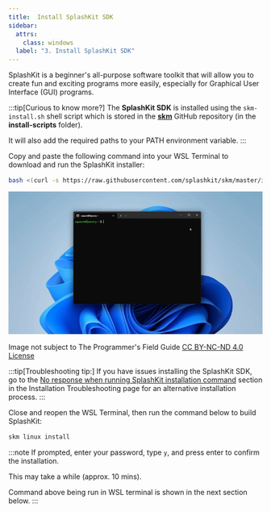 ```yaml
---
title:  Install SplashKit SDK
sidebar:
  attrs:
    class: windows
  label: "3. Install SplashKit SDK"
---
```


SplashKit is a beginner's all-purpose software toolkit that will allow you to create fun and exciting programs more easily, especially for Graphical User Interface (GUI) programs.

:::tip[Curious to know more?]
The **SplashKit SDK** is installed using the `skm-install.sh` shell script which is stored in the [**skm**](https://github.com/splashkit/skm) GitHub repository (in the **install-scripts** folder).

It will also add the required paths to your PATH environment variable.
:::

Copy and paste the following command into your WSL Terminal to download and run the SplashKit installer:

```bash
bash <(curl -s https://raw.githubusercontent.com/splashkit/skm/master/install-scripts/skm-install.sh)
```

![Gif showing skm installing in WSL Terminal](./src/assets/gifs/setup-windows/wsl-skm-install.gif)
<div class="caption">Image not subject to The Programmer's Field Guide <a href="https://creativecommons.org/licenses/by-nc-nd/4.0/">CC BY-NC-ND 4.0 License</a></div>

:::tip[Troubleshooting tip:]
If you have issues installing the SplashKit SDK, go to the [No response when running SplashKit installation command](/book/part-0-getting-started/2-computer-use/0-installation/3-0-troubleshooting-install/#no-response-when-running-splashkit-installation-command) section in the Installation Troubleshooting page for an alternative installation process.
:::

Close and reopen the WSL Terminal, then run the command below to build SplashKit:

```bash
skm linux install
```

:::note
If prompted, enter your password, type `y`, and press enter to confirm the installation.

This may take a while (approx. 10 mins).

Command above being run in WSL terminal is shown in the next section below.
:::
